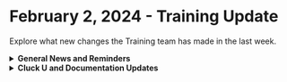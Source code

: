 # February 2, 2024 - Training Update

Explore what new changes the Training team has made in the last week.

<details>

<summary><strong>General News and Reminders</strong></summary>

* **SHOUT OUT** to Jonathan, Holden, Daniel, Jacolby, and our very own Jareth for successfully taking our [foundations-certification.md](../../../cluck-university/rewst-foundations/foundations-certification.md "mention")Exam, and collecting your prestigious **Certified Rewster** badge in Discord.&#x20;
* Join us in our [Cluck-U Discord channel](https://discord.com/channels/936789089703845988/1121465945295167588) if you have any questions, comments, or concerns!

</details>

<details>

<summary><strong>Cluck U and Documentation Updates</strong></summary>

**What's New at Cluck University?**

* Fixed duplicate questions in Cluck-U exams! Shoutout to James Kim for the help!
* Sign-up links have been added to the [advanced-automation-concepts.md](../../../cluck-university/clean-automation/advanced-automation-concepts.md "mention") and [data-types-and-jinja.md](../../../cluck-university/clean-automation/data-types-and-jinja.md "mention")course pages.

**New & Updated Pages:**

* [Broken link](broken-reference "mention")page in the App Platform Section has been updated with the latest
* [jan-12th-2024-alpha-app-platform-demos.md](../../roc-open-mics/roc-open-mics-north-america/2024-roc-open-mics/jan-12th-2024-alpha-app-platform-demos.md "mention")Added
* [nerdio-integration-setup.md](../../../documentation/integrations/individual-integration-documentation/cloud/nerdio/nerdio-integration-setup.md "mention")page added
* Nerdio[actions-and-endpoints.md](../../../documentation/integrations/individual-integration-documentation/cloud/nerdio/actions-and-endpoints.md "mention")page added
* Added combine filter to [list-of-jinja-filters.md](../../../documentation/jinja/list-of-jinja-filters.md "mention")page

</details>
